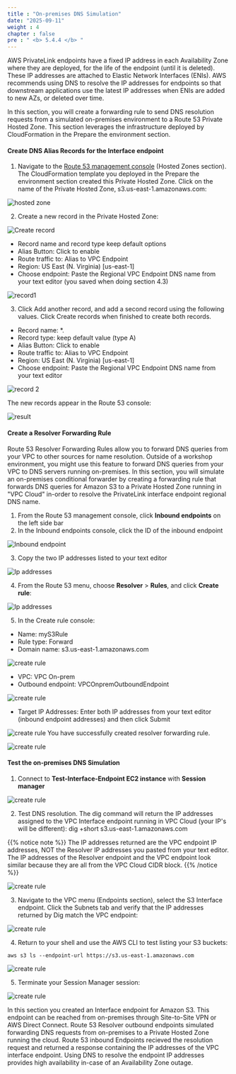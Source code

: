 ```yaml
---
title : "On-premises DNS Simulation"
date: "2025-09-11"
weight : 4
chapter : false
pre : " <b> 5.4.4 </b> "
---
```


AWS PrivateLink endpoints have a fixed IP address in each Availability Zone where they are deployed, for the life of the endpoint (until it is deleted). These IP addresses are attached to Elastic Network Interfaces (ENIs). AWS recommends using DNS to resolve the IP addresses for endpoints so that downstream applications use the latest IP addresses when ENIs are added to new AZs, or deleted over time.

In this section, you will create a forwarding rule to send DNS resolution requests from a simulated on-premises environment to a Route 53 Private Hosted Zone. This section leverages the infrastructure deployed by CloudFormation in the Prepare the environment section.

#### Create DNS Alias Records for the Interface endpoint
1. Navigate to the [Route 53 management console](https://us-east-1.console.aws.amazon.com/route53/v2/hostedzones?region=us-east-1#) (Hosted Zones section).  The CloudFormation template you deployed in the Prepare the environment section created this Private Hosted Zone. Click on the name of the Private Hosted Zone, s3.us-east-1.amazonaws.com:

![hosted zone](/images/5-Workshop/5.4-S3-onprem/hosted-zone.png)

2. Create a new record in the Private Hosted Zone:

![Create record](/images/5-Workshop/5.4-S3-onprem/create-record1.png)

+ Record name and record type keep default options
+ Alias Button: Click to enable
+ Route traffic to: Alias to VPC Endpoint
+ Region: US East (N. Virginia) [us-east-1]
+ Choose endpoint: Paste the Regional VPC Endpoint DNS name from your text editor (you saved when doing section 4.3)

![record1](/images/5-Workshop/5.4-S3-onprem/record1.png)

3. Click Add another record, and add a second record using the following values. Click Create records when finished to create both records.
+ Record name: *.
+ Record type: keep default value (type A)
+ Alias Button: Click to enable
+ Route traffic to: Alias to VPC Endpoint
+ Region: US East (N. Virginia) [us-east-1]
+ Choose endpoint: Paste the Regional VPC Endpoint DNS name from your text editor

![record 2](/images/5-Workshop/5.4-S3-onprem/record2.png)

The new records appear in the Route 53 console:

![result](/images/5-Workshop/5.4-S3-onprem/result.png)

#### Create a Resolver Forwarding Rule

Route 53 Resolver Forwarding Rules allow you to forward DNS queries from your VPC to other sources for name resolution. Outside of a workshop environment, you might use this feature to forward DNS queries from your VPC to DNS servers running on-premises. In this section, you will simulate an on-premises conditional forwarder by creating a forwarding rule that forwards DNS queries for Amazon S3 to a Private Hosted Zone running in "VPC Cloud" in-order to resolve the PrivateLink interface endpoint regional DNS name.

1. From the Route 53 management console, click **Inbound endpoints** on the left side bar
2. In the Inbound endpoints console, click the ID of the inbound endpoint

![Inbound endpoint](/images/5-Workshop/5.4-S3-onprem/route53-1.png)

3. Copy the two IP addresses listed to your text editor

![Ip addresses](/images/5-Workshop/5.4-S3-onprem/route53-2.png)

4. From the Route 53 menu, choose **Resolver** > **Rules**, and click **Create rule**:

![Ip addresses](/images/5-Workshop/5.4-S3-onprem/route53-3.png)

5. In the Create rule console:
+ Name: myS3Rule
+ Rule type: Forward
+ Domain name: s3.us-east-1.amazonaws.com

![create rule](/images/5-Workshop/5.4-S3-onprem/route53-4.png)

+ VPC: VPC On-prem
+ Outbound endpoint: VPCOnpremOutboundEndpoint

![create rule](/images/5-Workshop/5.4-S3-onprem/route53-5.png)

+ Target IP Addresses: Enter both IP addresses from your text editor (inbound endpoint addresses) and then click Submit

![create rule](/images/5-Workshop/5.4-S3-onprem/route53-6.png)
You have successfully created resolver forwarding rule. 

![create rule](/images/5-Workshop/5.4-S3-onprem/route53-7.png)

#### Test the on-premises DNS Simulation

1. Connect to **Test-Interface-Endpoint EC2 instance** with **Session manager**

![create rule](/images/5-Workshop/5.4-S3-onprem/test1.png)

2. Test DNS resolution. The dig command will return the IP addresses assigned to the VPC Interface endpoint running in VPC Cloud (your IP's will be different): dig +short s3.us-east-1.amazonaws.com 

{{% notice note %}}
The IP addresses returned are the VPC endpoint IP addresses, NOT the Resolver IP addresses you pasted from your text editor. The IP addresses of the Resolver endpoint and the VPC endpoint look similar because they are all from the VPC Cloud CIDR block.
{{% /notice %}}

![create rule](/images/5-Workshop/5.4-S3-onprem/dig.png)


3. Navigate to the VPC menu (Endpoints section), select the S3 Interface endpoint. Click the Subnets tab and verify that the IP addresses returned by Dig match the VPC endpoint:

![create rule](/images/5-Workshop/5.4-S3-onprem/subnet.png)

4. Return to your shell and use the AWS CLI to test listing your S3 buckets:

```
aws s3 ls --endpoint-url https://s3.us-east-1.amazonaws.com
```

![create rule](/images/5-Workshop/5.4-S3-onprem/endpoint.png)

5. Terminate your Session Manager session:

![create rule](/images/5-Workshop/5.4-S3-onprem/terminal.png)

In this section you created an Interface endpoint for Amazon S3. This endpoint can be reached from on-premises through Site-to-Site VPN or AWS Direct Connect. Route 53 Resolver outbound endpoints simulated forwarding DNS requests from on-premises to a Private Hosted Zone running the cloud. Route 53 inbound Endpoints recieved the resolution request and returned a response containing the IP addresses of the VPC interface endpoint. Using DNS to resolve the endpoint IP addresses provides high availability in-case of an Availability Zone outage.